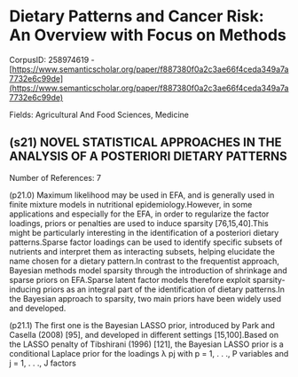 # Dietary Patterns and Cancer Risk: An Overview with Focus on Methods

CorpusID: 258974619 - [https://www.semanticscholar.org/paper/f887380f0a2c3ae66f4ceda349a7a7732e6c99de](https://www.semanticscholar.org/paper/f887380f0a2c3ae66f4ceda349a7a7732e6c99de)

Fields: Agricultural And Food Sciences, Medicine

## (s21) NOVEL STATISTICAL APPROACHES IN THE ANALYSIS OF A POSTERIORI DIETARY PATTERNS
Number of References: 7

(p21.0) Maximum likelihood may be used in EFA, and is generally used in finite mixture models in nutritional epidemiology.However, in some applications and especially for the EFA, in order to regularize the factor loadings, priors or penalties are used to induce sparsity [76,15,40].This might be particularly interesting in the identification of a posteriori dietary patterns.Sparse factor loadings can be used to identify specific subsets of nutrients and interpret them as interacting subsets, helping elucidate the name chosen for a dietary pattern.In contrast to the frequentist approach, Bayesian methods model sparsity through the introduction of shrinkage and sparse priors on EFA.Sparse latent factor models therefore exploit sparsity-inducing priors as an integral part of the identification of dietary patterns.In the Bayesian approach to sparsity, two main priors have been widely used and developed.

(p21.1) The first one is the Bayesian LASSO prior, introduced by Park and Casella (2008) [95], and developed in different settings [15,100].Based on the LASSO penalty of Tibshirani (1996) [121], the Bayesian LASSO prior is a conditional Laplace prior for the loadings λ pj with p = 1, . . ., P variables and j = 1, . . ., J factors
